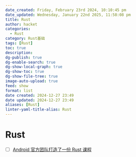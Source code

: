 ```yaml
---
date_created: Friday, February 23rd 2024, 10:10:45 pm
date_updated: Wednesday, January 22nd 2025, 11:58:08 pm
title: Rust
author: hacket
categories:
  - Rust
category: Rust基础
tags: [Rust]
toc: true
description: 
dg-publish: true
dg-enable-search: true
dg-show-local-graph: true
dg-show-toc: true
dg-show-file-tree: true
image-auto-upload: true
feed: show
format: list
date created: 2024-12-27 23:49
date updated: 2024-12-27 23:49
aliases: [Rust]
linter-yaml-title-alias: Rust
---
```


# Rust

- [ ] [Android 官方团队打造了一份 Rust 课程](https://mp.weixin.qq.com/s/OcZBSwEJMrX3Wx9CjUEQ7Q)
